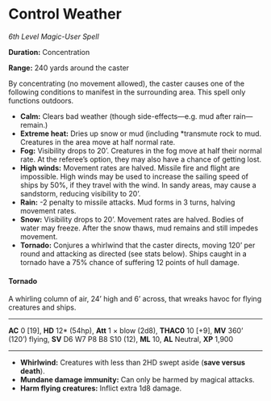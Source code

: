 # Control Weather

*6th Level Magic-User Spell*

**Duration:** Concentration

**Range:** 240 yards around the caster

By concentrating (no movement allowed), the caster causes one of the following conditions to manifest in the surrounding area. This spell only functions outdoors.

- **Calm:** Clears bad weather (though side-effects—e.g. mud after rain—remain.)
- **Extreme heat:** Dries up snow or mud (including *transmute rock to mud. Creatures in the area move at half normal rate.
- **Fog:** Visibility drops to 20’. Creatures in the fog move at half their normal rate. At the referee’s option, they may also have a chance of getting lost.
- **High winds:** Movement rates are halved. Missile fire and flight are impossible. High winds may be used to increase the sailing speed of ships by 50%, if they travel with the wind. In sandy areas, may cause a sandstorm, reducing visibility to 20’.
- **Rain:** -2 penalty to missile attacks. Mud forms in 3 turns, halving movement rates.
- **Snow:** Visibility drops to 20’. Movement rates are halved. Bodies of water may freeze. After the snow thaws, mud remains and still impedes movement.
- **Tornado:** Conjures a whirlwind that the caster directs, moving 120’ per round and attacking as directed (see stats below). Ships caught in a tornado have a 75% chance of suffering 12 points of hull damage.

#### Tornado

A whirling column of air, 24’ high and 6’ across, that wreaks havoc for flying creatures and ships.

------

**AC** 0 [19], **HD** 12* (54hp), **Att** 1 × blow (2d8), **THAC0** 10 [+9], **MV** 360’ (120’) flying, **SV** D6 W7 P8 B8 S10 (12), **ML** 10, **AL** Neutral, **XP** 1,900

------

- **Whirlwind:** Creatures with less than 2HD swept aside (**save versus death**).
- **Mundane damage immunity:** Can only be harmed by magical attacks.
- **Harm flying creatures:** Inflict extra 1d8 damage.